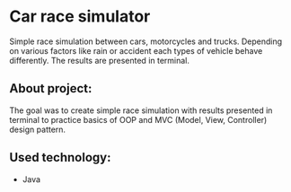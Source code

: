 # Car race simulator

Simple race simulation between cars, motorcycles and trucks. Depending on various factors like rain or accident each types of vehicle behave differently. The results are presented in terminal.

## About project:
The goal was to create simple race simulation with results presented in terminal to practice basics of OOP and MVC (Model, View, Controller) design pattern.

## Used technology:
* Java
